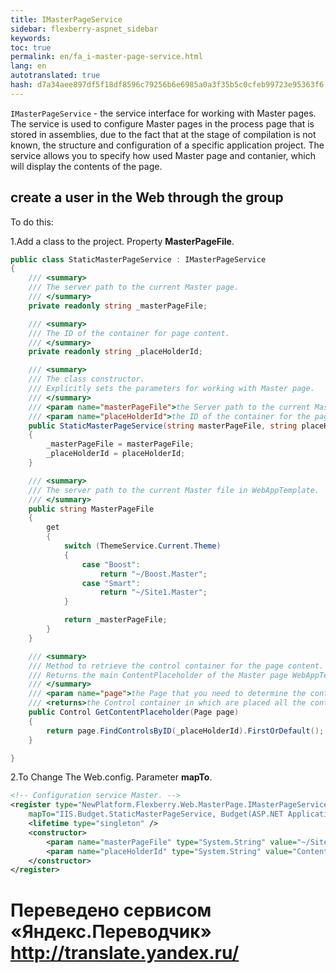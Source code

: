 ```yaml
--- 
title: IMasterPageService 
sidebar: flexberry-aspnet_sidebar 
keywords: 
toc: true 
permalink: en/fa_i-master-page-service.html 
lang: en 
autotranslated: true 
hash: d7a34aee897df5f18df8596c79256b6e6985a0a3f35b5c0cfeb99723e95363f6 
--- 
```


`IMasterPageService` - the service interface for working with Master pages. 
The service is used to configure Master pages in the process page that is stored in assemblies, due to the fact that at the stage of compilation is not known, the structure and configuration of a specific application project. The service allows you to specify how used Master page and contanier, which will display the contents of the page. 

## create a user in the Web through the group 

To do this: 

1.Add a class to the project. Property **MasterPageFile**. 

```csharp
public class StaticMasterPageService : IMasterPageService
{
    /// <summary> 
    /// The server path to the current Master page. 
    /// </summary> 
    private readonly string _masterPageFile;

    /// <summary> 
    /// The ID of the container for page content. 
    /// </summary> 
    private readonly string _placeHolderId;

    /// <summary> 
    /// The class constructor. 
    /// Explicitly sets the parameters for working with Master page. 
    /// </summary> 
    /// <param name="masterPageFile">the Server path to the current Master page.</param> 
    /// <param name="placeHolderId">the ID of the container for the page content.</param> 
    public StaticMasterPageService(string masterPageFile, string placeHolderId)
    {
        _masterPageFile = masterPageFile;
        _placeHolderId = placeHolderId;
    }

    /// <summary> 
    /// The server path to the current Master file in WebAppTemplate. 
    /// </summary> 
    public string MasterPageFile
    {
        get
        {
            switch (ThemeService.Current.Theme)
            {
                case "Boost":
                    return "~/Boost.Master";
                case "Smart":
                    return "~/Site1.Master";
            }

            return _masterPageFile; 
        }
    }

    /// <summary> 
    /// Method to retrieve the control container for the page content. 
    /// Returns the main ContentPlaceholder of the Master page WebAppTemplate. 
    /// </summary> 
    /// <param name="page">the Page that you need to determine the container for the main content.</param> 
    /// <returns>the Control container in which are placed all the controls on the page.</returns> 
    public Control GetContentPlaceholder(Page page)
    {
        return page.FindControlsByID(_placeHolderId).FirstOrDefault();
    }

}
``` 

2.To Change The Web.config. Parameter **mapTo**. 

```xml
<!-- Configuration service Master. -->
<register type="NewPlatform.Flexberry.Web.MasterPage.IMasterPageService, ICSSoft.STORMNET.Web.AjaxControls" 
	mapTo="IIS.Budget.StaticMasterPageService, Budget(ASP.NET Application)">
	<lifetime type="singleton" />
	<constructor>
		<param name="masterPageFile" type="System.String" value="~/Site1.Master" />
		<param name="placeHolderId" type="System.String" value="ContentPlaceholder1" />
	</constructor>
</register>
``` 



 # Переведено сервисом «Яндекс.Переводчик» http://translate.yandex.ru/